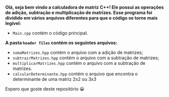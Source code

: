 **Olá, seja bem vindo a calculadora de matriz C++! Ele possui as operações de adição, subtração e multiplicação de matrizes. Esse programa foi dividido em vários arquivos diferentes para que o código se torne mais legível:**
* `Main.cpp` contém o código principal.     

**A pasta `header files` contém os seguintes arquivos:** 

* `somaMatrizes.hpp` contém o arquivo com a adição de matrizes;
* `subtrairMatrizes.hpp` contém o arquivo com a subtração de matrizes;
* `multiplicarMatrizes.hpp` contém o arquivo com a subtração de matrizes.
* `calcularDeterminante.hpp` contém o arquivo que encontra o determinante de uma matriz 2x2 ou 3x3

Espero que goste deste repositório 😀
